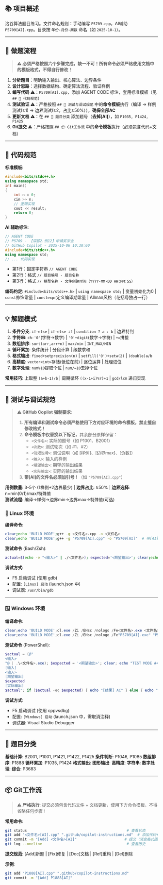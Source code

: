 ## 📚 项目概述

洛谷算法题目练习。文件命名规则：手动编写 `P5709.cpp`，AI辅助 `P5709[AI].cpp`。目录按 `年份-月份-周数` 命名（如 `2025-10-1`）。

---

## 🎯 做题流程

> **⚠️ 必须严格按照六个步骤完成，缺一不可！所有命令必须严格使用文档中的模板格式，不得自行修改！**

1. **分析题目**：明确输入输出、核心算法、边界条件
2. **设计思路**：选择数据结构、确定算法流程、验证样例
3. **编写代码** ⚠️：`P5709[AI].cpp`，添加 AGENT CODE 标注，套用标准模板（见 `## 📝 代码规范`）
4. **测试验证** ⚠️：严格按照 `## 🧪 测试与调试规范` 中的**命令模板**执行（编译 → 样例测试(≥1) → 边界测试(≥2，占比≥50%）），**确保全部AC**
5. **更新文档** ⚠️：在 `## 📖 题目分类` 添加题号（**去掉[AI]**），如 `P1035, P1424, P1425`
6. **Git提交** ⚠️：严格按照 `## 📦 Git工作流` 中的**命令模板**执行（必须包含代码+文档）

---

## 📝 代码规范

**标准模板**:
```cpp
#include<bits/stdc++.h>
using namespace std;
int main()
{
    int n = 0;
    cin >> n;
    // 逻辑实现
    cout << result;
    return 0;
}
```

**AI 辅助标注**:
```cpp
// AGENT CODE
// P5709 - 【深基2.例12】申请奖学金
// GitHub Copilot - 2025-10-06 10:30:00
#include<bits/stdc++.h>
using namespace std;
// ... 代码实现
```
- 第1行：固定字符串 `// AGENT CODE`
- 第2行：格式 `// 题目编号 - 题目名称`
- 第3行：格式 `// 模型名称 - 文件创建时间（YYYY-MM-DD HH:MM:SS）`

**编码约定**: `#include<bits/stdc++.h>` | `using namespace std;` | 变量初始化为0 | `const`修饰常量 | `constexpr`定义编译期常量 | Allman风格（花括号独占一行）

---

## 💡 解题模式

1. **条件分支**: `if-else` | `if-else if` | `condition ? a : b` | 边界特判
2. **字符串**: `ch-'0'`(字符→数字) | `'0'+digit`(数字→字符) | `+=`拼接
3. **数组排序**: `sort(arr,arr+n)` | `max/min` | `INT_MAX/MIN`
4. **循环累加**: 条件统计 | 分段计算 | 级数求和
5. **格式输出**: `fixed+setprecision(n)` | `setfill('0')+setw(2)` | `(double)a/b`
6. **高精度**: `vector<int>`存储(低位在前) | 逐位运算 | 处理进位
7. **数字处理**: `num%10`提取个位 | `num/=10`去掉个位

**常用技巧**: 上取整 `(a+b-1)/b` | 周期循环 `((x-1+i)%7)+1` | `gcd/lcm` 递归实现

---

## 🧪 测试与调试规范

> **⚠️ GitHub Copilot 强制要求**: 
> 1. **所有编译和测试命令必须严格使用下方对应环境的命令模板，禁止擅自修改格式！**
> 2. **命令模板中仅替换以下标记**，其余部分原样保留：
>    - `<文件名>`: 实际的题号（如 P1001、B2001）
>    - `<次数>`: 测试轮次（如 #1、#2）
>    - `<简短说明>`: 测试说明（如 [样例]、[边界max]、[负数]）
>    - `<输入>`: 输入的样例
>    - `<期望输出>`: 期望的输出结果
>    - `<实际输出>`: 实际的输出结果
> 3. **带[AI]的文件名必须加引号！**（如 `"P5709[AI].cpp"`）

**用例数量**: 3-5个 (1样例+2边界最少) | **边界占比**: ≥50% | **边界选择**: n=min(0/1)/max/特殊值  
**测试流程**: 编译→样例→边界min→边界max→特殊值(可选)

### 🐧 Linux 环境

**编译命令**:
```bash
clear;echo 'BUILD MODE';g++ -g <文件名>.cpp -o <文件名>
clear;echo 'BUILD MODE';g++ -g "P5709[AI].cpp" -o "P5709[AI]"  # 带[AI]需要引号
```

**测试命令** (Bash/Zsh):
```bash
actual=$(echo -e "<输入>" | ./<文件名>); expected='<期望输出>'; clear;echo -e "TEST MODE #<次数> [<简短说明>]\n[输入]\n<输入>\n[期望输出]\n$expected\n[实际输出]\n$actual"; [[ "$actual" == "$expected" ]] && echo "[结果] AC" || echo "[结果] WA"
```

**调试方式**:
- F5 启动调试 (使用 gdb)
- 配置: `[Linux] 启动` (launch.json 中)
- 调试器: `/usr/bin/gdb`

---

### 🪟 Windows 环境

**编译命令**:
```powershell
clear;echo 'BUILD MODE';cl.exe /Zi /EHsc /nologo /Fe<文件名>.exe <文件名>.cpp
clear;echo 'BUILD MODE';cl.exe /Zi /EHsc /nologo /Fe"P5709[AI].exe" "P5709[AI].cpp"  # 带[AI]需要引号
```

**测试命令** (PowerShell):
```powershell
$actual = (@"
<输入>
"@ | .\<文件名>.exe); $expected = '<期望输出>'; clear; echo "TEST MODE #<次数> [<简短说明>]
[输入]
<输入>
[期望输出]
$expected
[实际输出]
$actual"; if ($actual -eq $expected) { echo "[结果] AC" } else { echo "[结果] WA" }
```

**调试方式**:
- F5 启动调试 (使用 cppvsdbg)
- 配置: `[Windows] 启动` (launch.json 中，需取消注释)
- 调试器: Visual Studio Debugger

---

## 📖 题目分类 

**基础计算**: B2001, P1001, P1421, P1422, P1425
**条件判断**: P1046, P1085
**数组排序**: P1888
**循环累加**: P1035, P1424
**格式输出**: 
**图形输出**:
**高精度**: 
**字符串**:
**数字处理**: 
**综合**: P3683

---

## 📦 Git工作流

> **⚠️ 严格执行**: 提交必须包含代码文件 + 文档更新，使用下方命令模板，不得省略任何步骤！

**常用命令**:
```bash
git status                                              # 查看状态
git add "<文件名>[AI].cpp" ".github/copilot-instructions.md"  # 添加代码+文档（带[AI]必须加引号）
git commit -m "[Add] <文件名>[AI]"                      # 提交（消息格式固定）
git log --oneline                                       # 查看历史
```

**提交规范**: [Add]新题 | [Fix]修复 | [Doc]文档 | [Ref]重构 | [Del]删除

**示例**:
```bash
git add "P1888[AI].cpp" ".github/copilot-instructions.md"
git commit -m "[Add] P1888[AI]"
```
